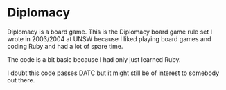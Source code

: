 # Diplomacy

Diplomacy is a board game. This is the Diplomacy board game rule set I wrote in
2003/2004 at UNSW because I liked playing board games and coding Ruby and had a
lot of spare time.

The code is a bit basic because I had only just learned Ruby.

I doubt this code passes DATC but it might still be of interest to somebody out
there.
